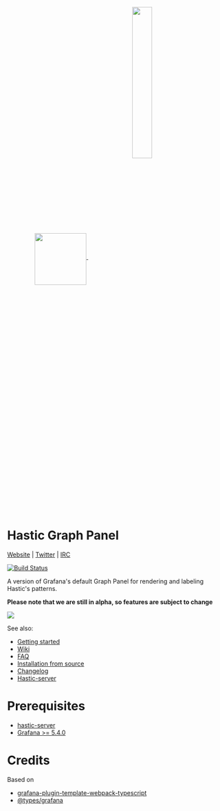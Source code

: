 <p align="center">
  <a href=#hastic-grafana-app>
  <img width="auto" align="middle" height="120px" src="https://github.com/hastic/hastic-grafana-app/blob/master/src/img/hastic_graph.png" />
  <img hspace="50" align="middle" width="30%" height="30%" src="https://github.com/hastic/hastic-grafana-app/blob/master/src/img/hastic_logo.png" />
  </a>
</p>

# Hastic Graph Panel
[Website](https://hastic.io) |
[Twitter](https://twitter.com/hasticio) | 
[IRC](https://webchat.freenode.net/?channels=#hastic)

[![Build Status](https://travis-ci.org/hastic/hastic-grafana-app.svg?branch=master)](https://travis-ci.org/hastic/hastic-grafana-app)

A version of Grafana's default Graph Panel for rendering and labeling Hastic's patterns.

**Please note that we are still in alpha, so features are subject to change**

<img src="https://hastic.io/images/cpu_white.gif" />


See also:
* [Getting started](https://github.com/hastic/hastic-grafana-app/wiki/Getting-started)
* [Wiki](https://github.com/hastic/hastic-grafana-app/wiki)
* [FAQ](https://github.com/hastic/hastic-grafana-app/wiki/FAQ)
* [Installation from source](https://github.com/hastic/hastic-grafana-app/wiki/Installation-from-source)
* [Changelog](https://github.com/hastic/hastic-grafana-app/wiki/Changelog)
* [Hastic-server](https://github.com/hastic/hastic-server)


# Prerequisites

* [hastic-server](https://github.com/hastic/hastic-server)
* [Grafana >= 5.4.0](https://grafana.com/grafana/download)


# Credits

Based on 

* [grafana-plugin-template-webpack-typescript](https://github.com/CorpGlory/grafana-plugin-template-webpack-typescript) 
* [@types/grafana](https://github.com/CorpGlory/types-grafana)
